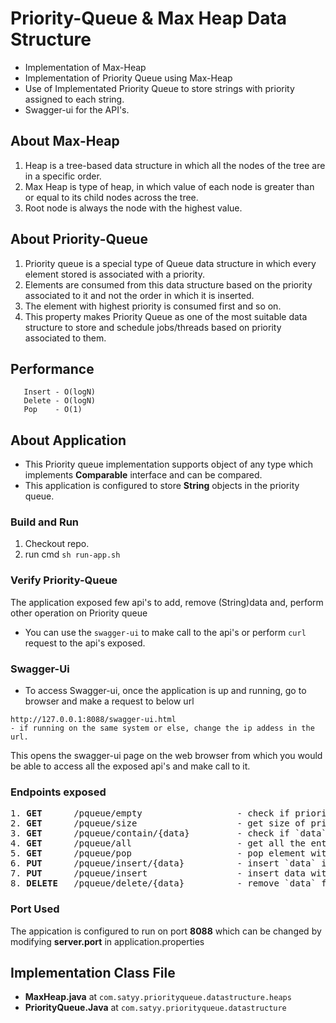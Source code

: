 # Priority-Queue & Max Heap Data Structure
- Implementation of Max-Heap
- Implementation of Priority Queue using Max-Heap
- Use of Implementated Priority Queue to store strings with priority assigned to each string.
- Swagger-ui for the API's.

## About Max-Heap
1. Heap is a tree-based data structure in which all the nodes of the tree are in a specific order.
2. Max Heap is type of heap, in which value of each node is greater than or equal to its child nodes across the tree.
3. Root node is always the node with the highest value. 

## About Priority-Queue
 1. Priority queue is a special type of Queue data structure in which every element stored is associated with a priority.
 2. Elements are consumed from this data structure based on the priority associated to it and not the order in which it is inserted.
 3. The element with highest priority is consumed first and so on.
 4. This property makes Priority Queue as one of the most suitable data structure to store and schedule jobs/threads based on priority         associated to them.

## Performance
```
   Insert - O(logN)
   Delete - O(logN)
   Pop    - O(1)
``` 

## About Application
- This Priority queue implementation supports object of any type which implements **Comparable** interface and can be compared.
- This application is configured to store **String** objects in the priority queue.
  
### Build and Run
1. Checkout repo.
2. run cmd `sh run-app.sh`

### Verify Priority-Queue
The application exposed few api's to add, remove (String)data and, perform other operation on  Priority queue
- You can use the `swagger-ui` to make call to the api's or perform `curl` request to the api's exposed.

### Swagger-Ui
- To access Swagger-ui, once the application is up and running, go to browser and make a request to below url
```
http://127.0.0.1:8088/swagger-ui.html
- if running on the same system or else, change the ip addess in the url.
``` 
   This opens the swagger-ui page on the web browser from which you would be able to access all the exposed api's and make call to it. 

### Endpoints exposed
<pre>
1. <b>GET</b>      /pqueue/empty                  - check if priority queue is empty.
2. <b>GET</b>      /pqueue/size                   - get size of priority queue.
3. <b>GET</b>      /pqueue/contain/{data}         - check if `data` is present in priority queue.
4. <b>GET</b>      /pqueue/all                    - get all the entries in the priority queue.
5. <b>GET</b>      /pqueue/pop                    - pop element with highest priority.
6. <b>PUT</b>      /pqueue/insert/{data}          - insert `data` in the priority queue with default priority `5`.
7. <b>PUT</b>      /pqueue/insert                 - insert data with priority atatched to this entry. Both should be part of json payload. For e.g <b>{ "data": "p9", "priority": 9 }</b> stores data "p9" with priority 9.
8. <b>DELETE</b>   /pqueue/delete/{data}          - remove `data` from priority queue. 
</pre>

### Port Used 
The appication is configured to run on port **8088** which can be changed by modifying **server.port** in application.properties 

## Implementation Class File

- **MaxHeap.java** at `com.satyy.priorityqueue.datastructure.heaps`
- **PriorityQueue.Java** at `com.satyy.priorityqueue.datastructure`
